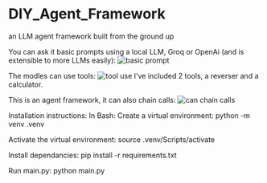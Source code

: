 # DIY_Agent_Framework
an LLM agent framework built from the ground up

You can ask it basic prompts using a local LLM, Groq or OpenAi (and is extensible to more LLMs easily):
![basic prompt](https://github.com/user-attachments/assets/b4250c7a-9b16-4830-bad2-f5e225953d21)

The modles can use tools:
![tool use](https://github.com/user-attachments/assets/df87d38f-c2ae-48f8-8ab7-05687e0eef58)
I've included 2 tools, a reverser and a calculator.

This is an agent framework, it can also chain calls:
![can chain calls](https://github.com/user-attachments/assets/07afff2f-9c52-4f74-88b5-5f77d142b191)


Installation instructions:
In Bash:
Create a virtual environment:
python -m venv .venv

Activate the virtual environment:
source .venv/Scripts/activate

Install dependancies:
pip install -r requirements.txt

Run main.py:
python main.py
